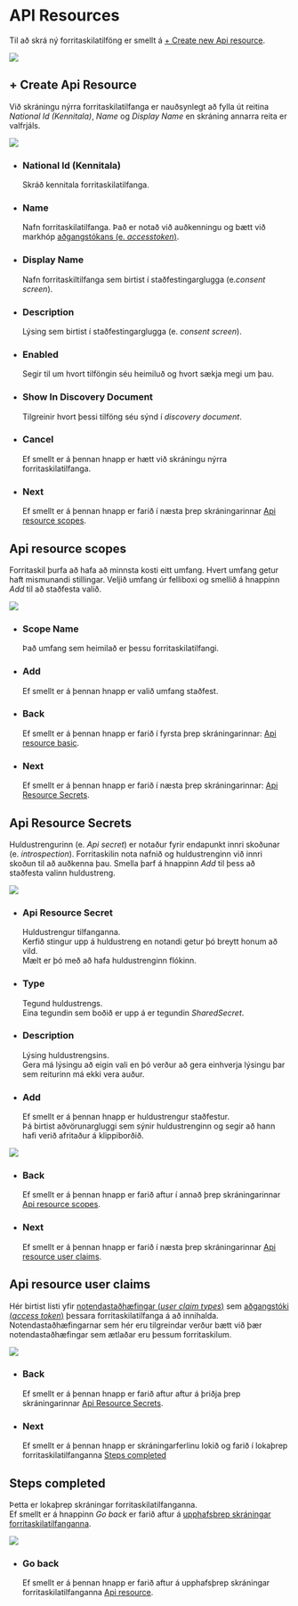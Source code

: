 # API Resources

<a name="resources"></a>Til að skrá ný forritaskilatilföng er smellt á [+ Create new Api resource](#create-api-resource).

![](api-resources-images/frontpage.png)

## <a name="create-api-resource"></a>+ Create Api Resource

Við skráningu nýrra forritaskilatilfanga er nauðsynlegt að fylla út reitina _National Id (Kennitala)_, _Name_ og _Display Name_ en skráning annarra reita er valfrjáls.

![](api-resources-images/create.png)

- ### National Id (Kennitala)

  Skráð kennitala forritaskilatilfanga.

- ### Name

  Nafn forritaskilatilfanga. Það er notað við auðkenningu og bætt við markhóp [aðgangstókans (e. _accesstoken_)](../concepts.md#access-token).

- ### Display Name

  Nafn forritaskiltilfanga sem birtist í staðfestingarglugga (e._consent screen_).

- ### Description

  Lýsing sem birtist í staðfestingarglugga (e. _consent screen_).

- ### Enabled

  Segir til um hvort tilföngin séu heimiluð og hvort sækja megi um þau.

- ### Show In Discovery Document

  Tilgreinir hvort þessi tilföng séu sýnd í _discovery document_.

- ### Cancel

  Ef smellt er á þennan hnapp er hætt við skráningu nýrra forritaskilatilfanga.

- ### Next

  Ef smellt er á þennan hnapp er farið í næsta þrep skráningarinnar [Api resource scopes](#api-resource-scopes).

## <a name="api-resource-scopes"></a>Api resource scopes

Forritaskil þurfa að hafa að minnsta kosti eitt umfang.
Hvert umfang getur haft mismunandi stillingar.
Veljið umfang úr felliboxi og smellið á hnappinn _Add_ til að staðfesta valið.

![](api-resources-images/scopes.png)

- ### Scope Name

  Það umfang sem heimilað er þessu forritaskilatilfangi.

- ### <a name="add"></a>Add

  Ef smellt er á þennan hnapp er valið umfang staðfest.

- ### Back

  Ef smellt er á þennan hnapp er farið í fyrsta þrep skráningarinnar:
  [Api resource basic](#create-api-resource).

- ### Next

  Ef smellt er á þennan hnapp er farið í næsta þrep skráningarinnar:
  [Api Resource Secrets](#api-resource-secrets).

## <a name="api-resource-secrets"></a>Api Resource Secrets

Huldustrengurinn (e. _Api secret_) er notaður fyrir endapunkt innri skoðunar (e. _introspection_).
Forritaskilin nota nafnið og huldustrenginn við innri skoðun til að auðkenna þau.
Smella þarf á hnappinn _Add_ til þess að staðfesta valinn huldustreng.

![](api-resources-images/secrets.png)

- ### <a name="api-resource-secret"></a>Api Resource Secret

  Huldustrengur tilfanganna.  
   Kerfið stingur upp á huldustreng en notandi getur þó breytt honum að vild.  
   Mælt er þó með að hafa huldustrenginn flókinn.

- ### Type

  Tegund huldustrengs.  
   Eina tegundin sem boðið er upp á er tegundin _SharedSecret_.

- ### Description

  Lýsing huldustrengsins.  
   Gera má lýsingu að eigin vali en þó verður að gera einhverja lýsingu þar sem reiturinn má ekki vera auður.

- ### <a name="add"></a>Add

  Ef smellt er á þennan hnapp er huldustrengur staðfestur.  
   Þá birtist aðvörunargluggi sem sýnir huldustrenginn og segir að hann hafi verið afritaður á klippiborðið.

![](api-resources-images/secrets2.png)

- ### Back

  Ef smellt er á þennan hnapp er farið aftur í annað þrep skráningarinnar [Api resource scopes](#api-resource-scopes).

- ### Next

  Ef smellt er á þennan hnapp er farið í næsta þrep skráningarinnar [Api resource user claims](#api-resource-user-claims).

## Api resource user claims

Hér birtist listi yfir [notendastaðhæfingar (_user claim types_)](../concepts.md#claims)
sem [aðgangstóki (_access token_)](../concepts.md#access-token) þessara forritaskilatilfanga á að
innihalda.  
Notendastaðhæfingarnar sem hér eru tilgreindar verður bætt við þær notendastaðhæfingar sem ætlaðar eru þessum forritaskilum.

![](api-resources-images/user-claims.png)

- ### Back

  Ef smellt er á þennan hnapp er farið aftur aftur á þriðja þrep skráningarinnar [Api Resource Secrets](#api-resource-secrets).

- ### Next

  Ef smellt er á þennan hnapp er skráningarferlinu lokið og farið í lokaþrep forritaskilatilfanganna [Steps completed](#steps-completed)

## Steps completed

Þetta er lokaþrep skráningar forritaskilatilfanganna.  
Ef smellt er á hnappinn _Go back_ er farið aftur á
[upphafsþrep skráningar forritaskilatilfanganna](#create-api-resource).

![](api-resources-images/steps-completed.png)

- ### Go back

  Ef smellt er á þennan hnapp er farið aftur á upphafsþrep skráningar forritaskilatilfanganna [Api resource](#resources).
